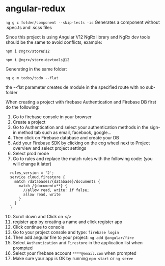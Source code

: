 # angular-redux

`ng g c folder/component --skip-tests -is`
Generates a component without .spec.ts and .scss files

Since this project is using Angular V12 NgRx library and NgRx dev tools should be the same to avoid conflicts, example:

`npm i @ngrx/store@12`

`npm i @ngrx/store-devtools@12`

Generating in the same folder:

`ng g m todos/todo --flat`

the --flat parameter creates de module in the specified route with no sub-folder

When creating a project with firebase Authentication and Firebase DB first do the following:
1. Go to firebase console in your browser
2. Create a project
3. Go to Authentication and select your authentication methods in the sign-in method tab such as email, facebook, google...
4. Then click on Firebase database and create your DB
8. Add your Firebase SDK by clicking on the cog wheel next to Project overview and select project settings
9. Select prod mode
10. Go to rules and replace the match rules with the following code: (you will change it later)
  ```
    rules_version = '2';
    service cloud.firestore {
      match /databases/{database}/documents {
        match /{document=**} {
          //allow read, write: if false;
          allow read, write
        }
      }
    }
  ```
10. Scroll down and Click on </> 
11. register app by creating a name and click register app
12. Click continue to console
13. Go to your project console and type: `firebase login`
14. Then add angular fire to your project: `ng add @angular/fire`
15. Select `Authentication` and `Firestore` in the application list when prompted
16. Select your firebase account `****@email.com` when prompted
17. Make sure your app is OK by running `npm start` or `ng serve`